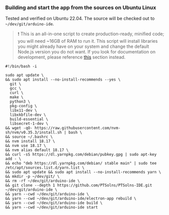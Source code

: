 ### Building and start the app from the sources on Ubuntu Linux

Tested and verified on Ubuntu 22.04. The source will be checked out to `~/dev/git/arduino-ide`.

> ❗ This is an all-in-one script to create production-ready, minified code; you will need ~16GB of RAM to run it. This script will install libraries you might already have on your system and change the default Node.js version you do not want. If you look for documentation on development, please reference [this](../development.md#prerequisites) section instead.

```
#!/bin/bash -i

sudo apt update \
&& sudo apt install --no-install-recommends --yes \
  git \
  gcc \
  curl \
  make \
  python3 \
  pkg-config \
  libx11-dev \
  libxkbfile-dev \
  build-essential \
  libsecret-1-dev \
&& wget -qO- https://raw.githubusercontent.com/nvm-sh/nvm/v0.35.3/install.sh | bash \
&& source ~/.bashrc \
&& nvm install 18.17 \
&& nvm use 18.17 \
&& nvm alias default 18.17 \
&& curl -sS https://dl.yarnpkg.com/debian/pubkey.gpg | sudo apt-key add - \
&& echo "deb https://dl.yarnpkg.com/debian/ stable main" | sudo tee /etc/apt/sources.list.d/yarn.list \
&& sudo apt update && sudo apt install --no-install-recommends yarn \
&& mkdir -p ~/dev/git/ \
&& rm -rf ~/dev/git/arduino-ide \
&& git clone --depth 1 https://github.com/PTSolns/PTSolns-IDE.git ~/dev/git/arduino-ide \
&& yarn --cwd ~/dev/git/arduino-ide \
&& yarn --cwd ~/dev/git/arduino-ide/electron-app rebuild \
&& yarn --cwd ~/dev/git/arduino-ide build \
&& yarn --cwd ~/dev/git/arduino-ide start
```

